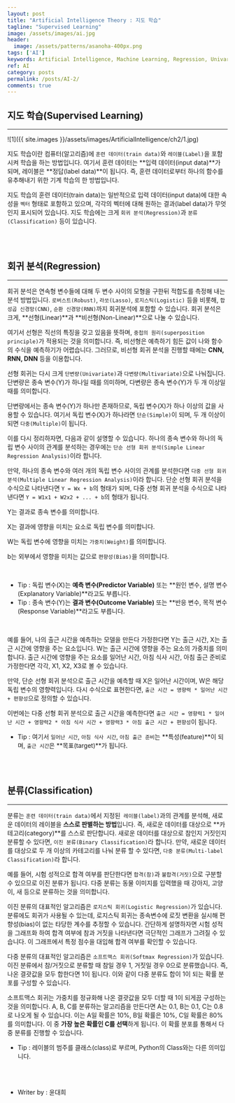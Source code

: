 ```yaml
---
layout: post
title: "Artificial Intelligence Theory : 지도 학습"
tagline: "Supervised Learning"
image: /assets/images/ai.jpg
header:
  image: /assets/patterns/asanoha-400px.png
tags: ['AI']
keywords: Artificial Intelligence, Machine Learning, Regression, Univariate, Multivariate, Predictor Variable, Explanatory Variable, Outcome Variable, Response Variable, Classification, Logistic Regression, Softmax Regression
ref: AI
category: posts
permalink: /posts/AI-2/
comments: true
---
```


## 지도 학습(Supervised Learning) ##
----------

![1]({{ site.images }}/assets/images/ArtificialIntelligence/ch2/1.jpg)

지도 학습이란 컴퓨터(알고리즘)에 `훈련 데이터(train data)`와 `레이블(Label)`을 포함시켜 학습을 하는 방법입니다.
여기서 훈련 데이터는 **입력 데이터(input data)**가 되며, 레이블은 **정답(label data)**이 됩니다.
즉, 훈련 데이터로부터 하나의 함수를 유추해내기 위한 기계 학습의 한 방법입니다.

지도 학습의 훈련 데이터(train data)는 일반적으로 입력 데이터(input data)에 대한 속성을 `벡터` 형태로 포함하고 있으며, 각각의 벡터에 대해 원하는 결과(label data)가 무엇인지 표시되어 있습니다.
지도 학습에는 크게 `회귀 분석(Regression)`과 `분류(Classification)` 등이 있습니다.

<br>
<br>

## 회귀 분석(Regression) ##
----------

회귀 분석은 연속형 변수들에 대해 두 변수 사이의 모형을 구한뒤 적합도를 측정해 내는 분석 방법입니다.
`로버스트(Robust)`, `라쏘(Lasso)`, `로지스틱(Logistic)` 등을 비롯해, `합성곱 신경망(CNN)`, `순환 신경망(RNN)`까지 회귀분석에 포함할 수 있습니다.
회귀 분석은 크게, **선형(Linear)**과 **비선형(Non-Linear)**으로 나눌 수 있습니다. 

여기서 선형은 직선의 특징을 갖고 있음을 뜻하며, `중첩의 원리(superposition principle)`가 적용되는 것을 의미합니다.
즉, 비선형은 예측하기 힘든 값이 나와 함수의 수식을 예측하기가 어렵습니다.
그러므로, 비선형 회귀 분석을 진행할 때에는 **CNN, RNN, DNN** 등을 이용합니다.

선형 회귀는 다시 크게 `단변량(Univariate)`과 `다변량(Multivariate)`으로 나눠집니다.
단변량은 종속 변수(Y)가 하나일 때를 의미하며, 다변량은 종속 변수(Y)가 두 개 이상일 때를 의미합니다.

단변량에서는 종속 변수(Y)가 하나만 존재하므로, 독립 변수(X)가 하나 이상의 값을 사용할 수 있습니다.
여기서 독립 변수(X)가 하나라면 `단순(Simple)`이 되며, 두 개 이상이 되면 `다중(Multiple)`이 됩니다.

이를 다시 정리하자면, 다음과 같이 설명할 수 있습니다.
하나의 종속 변수와 하나의 독립 변수 사이의 관계를 분석하는 경우에는 `단순 선형 회귀 분석(Simple Linear Regression Analysis)`이라 합니다.

만약, 하나의 종속 변수와 여러 개의 독립 변수 사이의 관계를 분석한다면 `다중 선형 회귀 분석(Multiple Linear Regression Analysis)`이라 합니다.
단순 선형 회귀 분석을 수식으로 나타낸다면 `Y = Wx + b`의 형태가 되며, 다중 선형 회귀 분석을 수식으로 나타낸다면 `Y = W1x1 + W2x2 + ... + b`의 형태가 됩니다.

Y는 결과로 종속 변수를 의미합니다.

X는 결과에 영향을 미치는 요소로 독립 변수를 의미합니다.

W는 독립 변수에 영향을 미치는 `가중치(Weight)`를 의미합니다.

b는 외부에서 영향을 미치는 값으로 `편향성(Bias)`을 의미합니다. 

<br>

* Tip : 독립 변수(X)는 **예측 변수(Predictor Variable)** 또는 **원인 변수, 설명 변수(Explanatory Variable)**라고도 부릅니다.
* Tip : 종속 변수(Y)는 **결과 변수(Outcome Variable)** 또는 **반응 변수, 목적 변수(Response Variable)**라고도 부릅니다.

<br>

예를 들어, 나의 출근 시간을 예측하는 모델을 만든다 가정한다면 Y는 출근 시간, X는 출근 시간에 영향을 주는 요소입니다.
W는 출근 시간에 영향을 주는 요소의 가중치를 의미합니다.
출근 시간에 영향을 주는 요소를 일어난 시간, 아침 식사 시간, 아침 출근 준비로 가정한다면 각각, X1, X2, X3로 볼 수 있습니다.

만약, 단순 선형 회귀 분석으로 출근 시간을 예측할 때 X은 일어난 시간이며, W은 해당 독립 변수의 영향력입니다.
다시 수식으로 표현한다면, `출근 시간 = 영향력 * 일어난 시간 + 편향성`으로 정의할 수 있습니다.

이번에는 다중 선형 회귀 분석으로 출근 시간을 예측한다면 `출근 시간 = 영향력1 * 일어난 시간 + 영향력2 * 아침 식사 시간 + 영향력3 * 아침 출근 시간 + 편향성`이 됩니다.

* Tip : 여기서 `일어난 시간`, `아침 식사 시간`, `아침 출근 준비`는 **특성(feature)**이 되며, `출근 시간`은 **목표(target)**가 됩니다.

<br>
<br>

## 분류(Classification) ##
----------

분류는 `훈련 데이터(train data)`에서 지정된` 레이블(label)`과의 관계를 분석해, 새로운 데이터의 레이블을 **스스로 판별하는 방법**입니다.
즉, 새로운 데이터를 대상으로 **카테고리(category)**를 스스로 판단합니다.
새로운 데이터를 대상으로 참인지 거짓인지 분류할 수 있다면, `이진 분류(Binary Classification)`라 합니다.
만약, 새로운 데이터를 대상으로 두 개 이상의 카테고리를 나눠 분류 할 수 있다면, `다중 분류(Multi-label Classification)`라 합니다.

예를 들어, 시험 성적으로 합격 여부를 판단한다면 `합격(참)`과 `불합격(거짓)`으로 구분할 수 있으므로 이진 분류가 됩니다.
다중 분류는 동물 이미지를 입력했을 때 강아지, 고양이, 새 등으로 분류하는 것을 의미합니다.

이진 분류의 대표적인 알고리즘은 `로지스틱 회귀(Logistic Regression)`가 있습니다.
분류에도 회귀가 사용될 수 있는데, 로지스틱 회귀는 종속변수에 로짓 변환을 실시해 편향성(bias)이 없는 타당한 계수를 추정할 수 있습니다.
간단하게 설명하자면 시험 성적을 그래프화 하여 합격 여부에 참과 거짓을 나타낸다면 극단적인 그래프가 그려질 수 있습니다.
이 그래프에서 특정 점수을 대입해 합격 여부를 확인할 수 있습니다.

다중 분류의 대표적인 알고리즘은 `소프트맥스 회귀(Softmax Regression)`가 있습니다.
이진 분류에서 참/거짓으로 분류할 때 참일 경우 1, 거짓일 경우 0으로 분류했습니다.
즉, 나온 결괏값을 모두 합한다면 1이 됩니다. 이와 같이 다중 분류도 합이 1이 되는 확률 분포를 구성할 수 있습니다.

소프트맥스 회귀는 가중치를 정규화해 나온 결괏값을 모두 더할 때 1이 되게끔 구성하는 것을 의미합니다.
A, B, C를 분류하는 알고리즘을 만든다면 A는 0.1, B는 0.1, C는 0.8로 나오게 될 수 있습니다.
이는 A일 확률은 10%, B일 확률은 10%, C일 확률은 80%를 의미합니다. 이 중 **가장 높은 확률인 C를 선택**하게 됩니다.
이 확률 분포를 통해서 다중 분류를 진행할 수 있습니다. 

* Tip : 레이블의 범주를 클래스(class)로 부르며, Python의 Class와는 다른 의미입니다.

<br>
<br>

* Writer by : 윤대희